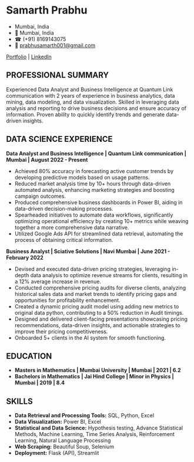 # Samarth Prabhu

- Mumbai, India
- 📍 Mumbai, India
- ☎ (+91) 8169143075
- 📧 prabhusamarth001@gmail.com

[Portfolio](https://samarth745.github.io/Portfolio-Website/) | [LinkedIn](https://in.linkedin.com/in/samarth-prabhu)

## PROFESSIONAL SUMMARY
Experienced Data Analyst and Business Intelligence at Quantum Link communication with 2 years of experience in business analytics, data mining, data modeling, and data visualization. Skilled in leveraging data analysis and reporting to drive business decisions and ensure accuracy of information. Proven ability to quickly identify trends and generate data-driven insights.

## DATA SCIENCE EXPERIENCE
**Data Analyst and Business Intelligence | Quantum Link communication | Mumbai | August 2022 - Present**
- Achieved 80% accuracy in forecasting active customer trends by developing predictive models based on usage patterns.
- Reduced market analysis time by 10+ hours through data-driven automated analysis, enhancing marketing strategies and boosting campaign outcomes.
- Produced comprehensive business dashboards in Power BI, aiding in data-driven decision-making processes.
- Spearheaded initiatives to automate data workflows, significantly optimizing operational efficiency by creating 10+ metrics while weaving together a more comprehensive data narrative.
- Utilized Google Ads API for streamlined data retrieval, automating the process of obtaining critical information.

**Business Analyst | Sciative Solutions | Navi Mumbai | June 2021 - February 2022**
- Devised and executed data-driven pricing strategies, leveraging in-depth data analysis to optimize revenue streams for clients, resulting in a 12% average increase in revenue.
- Conducted comprehensive pricing audits for diverse clients, analyzing historical sales data and market trends to identify pricing gaps and opportunities for profitability enhancement.
- Created a dynamic pricing audit model using adding new metrics to original data python, contributing to a 50% reduction in Audit timings.
- Designed and delivered client-facing presentations showcasing pricing recommendations, data-driven insights, and actionable strategies to improve their pricing competitiveness.
- Onboarded 5+ clients in the AI system for smooth functioning.

## EDUCATION
- **Masters in Mathematics | Mumbai University | Mumbai | 2021 | 6.2**
- **Bachelors in Mathematics | Jai Hind College | Minor in Physics | Mumbai | 2019 | 8.4**

## SKILLS
- **Data Retrieval and Processing Tools:** SQL, Python, Excel
- **Data Visualization:** Power BI, Excel
- **Statistical and Data Science:** Hypothesis testing, Advance Statistical Methods, Machine Learning, Time Series Analysis, Reinforcement Learning, Natural Language Processing
- **Web Scraping:** Beautiful Soup, Selenium
- **Deployment:** Flask (API), Streamlit
